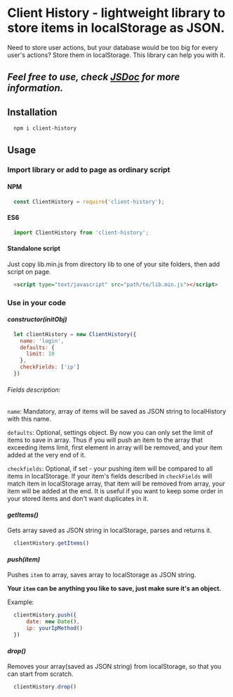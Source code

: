 # Client History - lightweight library to store items in localStorage as JSON.
Need to store user actions, but your database would be too big for every user's actions?
Store them in localStorage. This library can help you with it.

## _Feel free to use, check [JSDoc](https://github.com/bckr75/client-history/blob/master/src/index.js) for more information._

## Installation
```
  npm i client-history
```

## Usage
### Import library or add to page as ordinary script

#### NPM
```javascript
  const ClientHistory = require('client-history');
```
#### ES6
```javascript
  import ClientHistory from 'client-history';
```
#### Standalone script
Just copy lib.min.js from directory lib to one of your site folders, then add script on page.
```html
  <script type="text/javascript" src="path/to/lib.min.js"></script>
```

### Use in your code

#### _constructor(initObj)_
```javascript
  let clientHistory = new ClientHistory({
    name: 'login',
    defaults: {
      limit: 10
    },
    checkFields: ['ip']
  })
```
###### Fields description:
`name`: Mandatory, array of items will be saved as JSON string to localHistory with this name.

`defaults`: Optional, settings object. By now you can only set the limit of items to save in array. Thus if you will push an item to the array that exceeding items limit, first element in array will be removed, and your item added at the very end of it.

`checkfields`: Optional, if set - your pushing item will be compared to all items in localStorage. If your item's fields described in `checkFields` will match item in localStorage array, that item will be removed from array, your item will be added at the end. It is useful if you want to keep some order in your stored items and don't want duplicates in it.

#### _getItems()_
Gets array saved as JSON string in localStorage, parses and returns it.
```javascript
  clientHistory.getItems()
```
#### _push(item)_
Pushes `item` to array, saves array to localStorage as JSON string.

__Your `item` can be anything you like to save, just make sure it's an object.__

Example: 
```javascript
  clientHistory.push({
      date: new Date(),
      ip: yourIpMethod()
  })
```
#### _drop()_
Removes your array(saved as JSON string) from localStorage, so that you can start from scratch.
```javascript
  clientHistory.drop()
```


